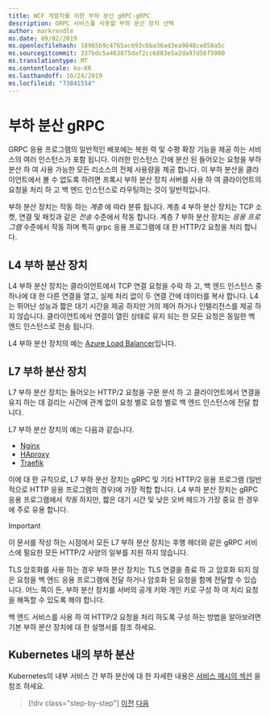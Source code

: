 ```yaml
---
title: WCF 개발자를 위한 부하 분산 gRPC-gRPC
description: GRPC 서비스를 사용할 부하 분산 장치 선택
author: markrendle
ms.date: 09/02/2019
ms.openlocfilehash: 18965b9c4765ac693c6ba36ad3ea9848ce858a5c
ms.sourcegitcommit: 337bdc5a463875daf2cc6883e5a2da97d56f5000
ms.translationtype: MT
ms.contentlocale: ko-KR
ms.lasthandoff: 10/24/2019
ms.locfileid: "73841554"
---
```

# <a name="load-balancing-grpc"></a>부하 분산 gRPC

GRPC 응용 프로그램의 일반적인 배포에는 복원 력 및 수평 확장 기능을 제공 하는 서비스의 여러 인스턴스가 포함 됩니다. 이러한 인스턴스 간에 분산 된 들어오는 요청을 부하 분산 하 여 사용 가능한 모든 리소스의 전체 사용량을 제공 합니다. 이 부하 분산을 클라이언트에서 볼 수 없도록 하려면 프록시 부하 분산 장치 서버를 사용 하 여 클라이언트의 요청을 처리 하 고 백 엔드 인스턴스로 라우팅하는 것이 일반적입니다.

부하 분산 장치는 작동 하는 *계층* 에 따라 분류 됩니다. 계층 4 부하 분산 장치는 TCP 소켓, 연결 및 패킷과 같은 *전송* 수준에서 작동 합니다. 계층 7 부하 분산 장치는 *응용 프로그램* 수준에서 작동 하며 특히 grpc 응용 프로그램에 대 한 HTTP/2 요청을 처리 합니다.

## <a name="l4-load-balancers"></a>L4 부하 분산 장치

L4 부하 분산 장치는 클라이언트에서 TCP 연결 요청을 수락 하 고, 백 엔드 인스턴스 중 하나에 대 한 다른 연결을 열고, 실제 처리 없이 두 연결 간에 데이터를 복사 합니다. L4는 뛰어난 성능과 짧은 대기 시간을 제공 하지만 거의 제어 하거나 인텔리전스를 제공 하지 않습니다. 클라이언트에서 연결이 열린 상태로 유지 되는 한 모든 요청은 동일한 백 엔드 인스턴스로 전송 됩니다.

L4 부하 분산 장치의 예는 [Azure Load Balancer](https://azure.microsoft.com/services/load-balancer/)입니다.

## <a name="l7-load-balancers"></a>L7 부하 분산 장치

L7 부하 분산 장치는 들어오는 HTTP/2 요청을 구문 분석 하 고 클라이언트에서 연결을 유지 하는 데 걸리는 시간에 관계 없이 요청 별로 요청 별로 백 엔드 인스턴스에 전달 합니다.

L7 부하 분산 장치의 예는 다음과 같습니다.

- [Nginx](https://www.nginx.com/)
- [HAproxy](https://www.haproxy.com/)
- [Traefik](https://traefik.io/)

이에 대 한 규칙으로, L7 부하 분산 장치는 gRPC 및 기타 HTTP/2 응용 프로그램 (일반적으로 HTTP 응용 프로그램의 경우)에 가장 적합 합니다. L4 부하 분산 장치는 gRPC 응용 프로그램에서 *작동* 하지만, 짧은 대기 시간 및 낮은 오버 헤드가 가장 중요 한 경우에 주로 유용 합니다.

> [!IMPORTANT]
> 이 문서를 작성 하는 시점에서 모든 L7 부하 분산 장치는 후행 헤더와 같은 gRPC 서비스에 필요한 모든 HTTP/2 사양의 일부를 지원 하지 않습니다.

TLS 암호화를 사용 하는 경우 부하 분산 장치는 TLS 연결을 종료 하 고 암호화 되지 않은 요청을 백 엔드 응용 프로그램에 전달 하거나 암호화 된 요청을 함께 전달할 수 있습니다. 어느 쪽이 든, 부하 분산 장치를 서버의 공개 키와 개인 키로 구성 하 여 처리 요청을 해독할 수 있도록 해야 합니다.

백 엔드 서비스를 사용 하 여 HTTP/2 요청을 처리 하도록 구성 하는 방법을 알아보려면 기본 부하 분산 장치에 대 한 설명서를 참조 하세요.

## <a name="load-balancing-within-kubernetes"></a>Kubernetes 내의 부하 분산

Kubernetes의 내부 서비스 간 부하 분산에 대 한 자세한 내용은 [서비스 메시의 섹션](service-mesh.md) 을 참조 하세요.

>[!div class="step-by-step"]
>[이전](service-mesh.md)
>[다음](application-performance-management.md)
